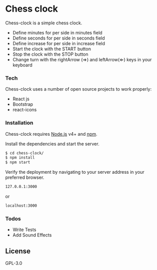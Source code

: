 # Chess clock

Chess-clock is a simple chess clock.

  - Define minutes for per side in minutes field
  - Define seconds for per side in seconds field
  - Define increase for per side in increase field
  - Start the clock with the START button
  - Stop the clock with the STOP button
  - Change turn with the rightArrow (&rArr;) and leftArrow(&lArr;) keys in your keyboard


### Tech

Chess-clock uses a number of open source projects to work properly:

* React js
* Bootstrap
* react-icons

### Installation

Chess-clock requires [Node.js](https://nodejs.org/) v4+ and [npm](https://www.npmjs.com/).

Install the dependencies and start the server.

```sh
$ cd chess-clock/
$ npm install
$ npm start
```
Verify the deployment by navigating to your server address in your preferred browser.

```sh
127.0.0.1:3000
```
or
```sh
localhost:3000
```

### Todos

 - Write Tests
 - Add Sound Effects

License
----

GPL-3.0
